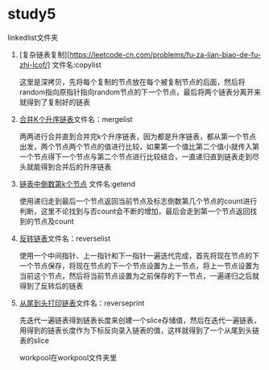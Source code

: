 # study5
linkedlist文件夹
1. [复杂链表复制][https://leetcode-cn.com/problems/fu-za-lian-biao-de-fu-zhi-lcof/] 文件名:copylist

   这里是深拷贝，先将每个复制的节点放在每个被复制节点的后面，然后将random指向原指针指向random节点的下一个节点，最后将两个链表分离开来就得到了复制好的链表

2. [合并K个升序链表](https://leetcode-cn.com/problems/merge-k-sorted-lists/)文件名：mergelist

   两两进行合并直到合并完k个升序链表，因为都是升序链表，都从第一个节点出发，两个节点两个节点的值进行比较，如果第一个值比第二个值小就传入第一个节点得下一个节点与第二个节点进行比较结合，一直递归直到链表走到尽头就能得到合并后的升序链表

3. [链表中倒数第k个节点](https://leetcode-cn.com/problems/lian-biao-zhong-dao-shu-di-kge-jie-dian-lcof/) 文件名:getend

   使用递归走到最后一个节点返回当前节点及标志倒数第几个节点的count进行判断，这里不论找到与否count会不断的增加，最后会走到第一个节点返回找到的节点及count

4. [反转链表](https://leetcode-cn.com/problems/fan-zhuan-lian-biao-lcof/)文件名：reverselist

   使用一个中间指针、上一指针和下一指针一遍迭代完成，首先将现在节点的下一个节点保存，将现在节点的下一个节点设置为上一节点，将上一节点设置为当前这个节点，然后将当前节点设置为之前保存的下一节点，一遍递归之后就得到了反转后的链表

5. [从尾到头打印链表](https://leetcode-cn.com/problems/cong-wei-dao-tou-da-yin-lian-biao-lcof/)文件名：reverseprint

   先迭代一遍链表得到链表长度来创建一个slice存储值，然后在迭代一遍链表，用得到的链表长度作为下标反向录入链表的值，这样就得到了一个从尾到头链表的slice
   
   
   
   
   
   
   workpool在workpool文件夹里
